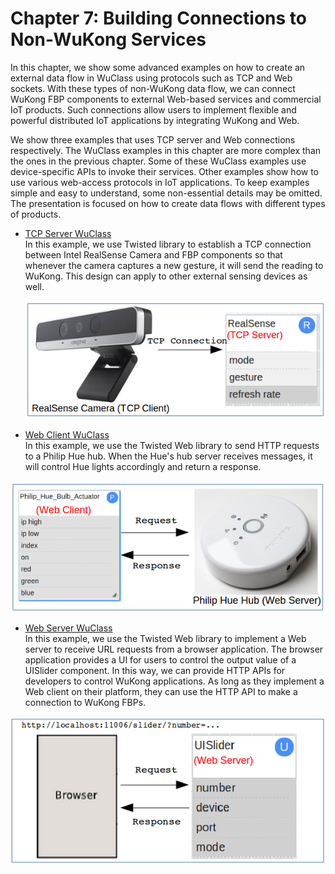 # Chapter 7: Building Connections to Non-WuKong Services 

In this chapter, we show some advanced examples on how to create an external data flow in WuClass using protocols such as TCP and Web sockets. With these types of non-WuKong data flow, we can connect WuKong FBP components to external Web-based services and commercial IoT products. Such connections allow users to implement flexible and powerful distributed IoT applications by integrating WuKong and Web. 



We show three examples that uses TCP server and Web connections respectively. The WuClass examples in this chapter are more complex than the ones in the previous chapter. 
Some of these WuClass examples use device-specific APIs to invoke their services. Other examples show how to use various web-access protocols in IoT applications.
To keep examples simple and easy to understand, some non-essential details may be omitted. The presentation is focused on how to create data flows with different types of products. 

* [TCP Server WuClass  ](Ch6_For_RealSense_Camera.md)  
  In this example, we use Twisted library to establish a TCP connection between Intel RealSense Camera and FBP components so that whenever the camera captures a new gesture, it will send the reading to WuKong. This design can apply to other external sensing devices as well. 
  
  ![](https://raw.githubusercontent.com/wukong-ntu/wukong-gitbook-figures/master/figures/07-Advanced/twisted_tcp_server_application2.png)   

*  [Web Client WuClass ](Ch6_For_Philip_Hue_Series.md)  
   In this example, we use the Twisted Web library to send HTTP requests to a Philip Hue hub. When the Hue's hub server receives messages, it will control Hue lights accordingly and return a response. 
   
  ![](https://raw.githubusercontent.com/wukong-ntu/wukong-gitbook-figures/master/figures/07-Advanced/twisted_web_client_application2.png)
*  [Web Server WuClass](Ch6_For_Web_Application.md)     
   In this example, we use the Twisted Web library to implement a Web server to receive URL requests from a browser application. The browser application provides a UI for users to control the output value of a UISlider component. In this way, we can provide HTTP APIs for developers to control WuKong applications. As long as they implement a Web client on their platform, they can use the HTTP API to make a connection to WuKong FBPs.  
   
  ![](https://raw.githubusercontent.com/wukong-ntu/wukong-gitbook-figures/master/figures/07-Advanced/twisted_web_server_application2.png)
  


